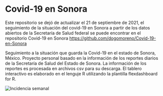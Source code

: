 # Covid-19 en Sonora

Este repositorio se dejó de actualizar el 21 de septiembre de 2021, el seguimiento de la situación del covid-19 en Sonora a partir de los datos abiertos de la Secretaría de Salud federal se puede encontrar en el repositorio Covid-19 en Sonora https://github.com/dogomoreno/Covid-19-en-Sonora

Seguimiento a la situación que guarda la Covid-19 en el estado de Sonora, México.
Proyecto personal basado en la información de los reportes diarios de la Secretaría de Salud del Estado de Sonora.
La información de los reportes es procesada en archivos csv para su descarga.
El tablero interactivo es elaborado en el lenguje R utilizando la plantilla flexdashboard for R. 

![Incidencia semanal](https://raw.githubusercontent.com/dogomoreno/Covid19-Sonora-Municipios/master/Gr%C3%A1ficos%20diarios/diariomapinci.png)
